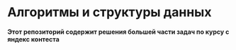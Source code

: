# Алгоритмы и структуры данных
__Этот репозиторий содержит решения большей части задач по курсу с яндекс контеста__
